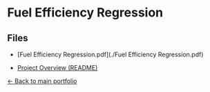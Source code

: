 # Fuel Efficiency Regression

## Files
- [Fuel Efficiency Regression.pdf](./Fuel Efficiency Regression.pdf)

- [Project Overview (README)](./README.md)

[← Back to main portfolio](../index.md)
